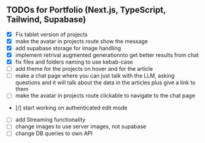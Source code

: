 
## TODOs for Portfolio (Next.js, TypeScript, Tailwind, Supabase)

- [x] Fix tablet version of projects
- [x] make the avatar in projects route show the message
- [x] add supabase storage for image handling
- [x] implement retrival augmented generationnto get better results from chat
- [x] fix files and folders naming to use kebab-case
- [ ] add theme for the projects on hover and for the article
- [ ] make a chat page where you can just talk with the LLM, asking questions and it will talk about the data in the articles plus give a link to them
- [ ] make the avatar in projects route clickable to navigate to the chat page
- [/] start working on authenticated edit mode
- [ ] add Streaming functionality
- [ ] change images to use server images, not supabase
- [ ] change DB queries to own API
